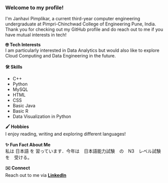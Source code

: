 ### Welcome to my profile!

I'm Janhavi Pimplikar, a current third-year computer engineering undergraduate at Pimpri-Chinchwad College of Engineering Pune, India. Thank you for checking out my GitHub profile and do reach out to me if you have mutual interests in tech!

**🤓 Tech Interests** 
\
I am particularly interested in Data Analytics but would also like to explore Cloud Computing and Data Engineering in the future.
\
\
**🛠️ Skills** 
* C++
* Python
* MySQL
* HTML
* CSS
* Basic Java
* Basic R
* Data Visualization in Python



**🖌️ Hobbies**
\
I enjoy reading, writing and exploring different languages!
\
\
**✨ Fun Fact About Me**
\
私は 日本語 を 習っています．今年は　日本語能力試験　の　N3　レベル試験　を　受ける。

**✉️ Connect**
\
Reach out to me via
[**LinkedIn**](https://www.linkedin.com/in/janhavi-pimplikar-0087ab1ba/)
